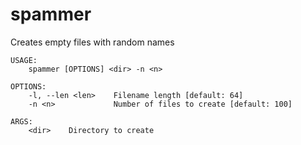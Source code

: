 # spammer

Creates empty files with random names

```
USAGE:
    spammer [OPTIONS] <dir> -n <n>

OPTIONS:
    -l, --len <len>    Filename length [default: 64]
    -n <n>             Number of files to create [default: 100]

ARGS:
    <dir>    Directory to create
```
